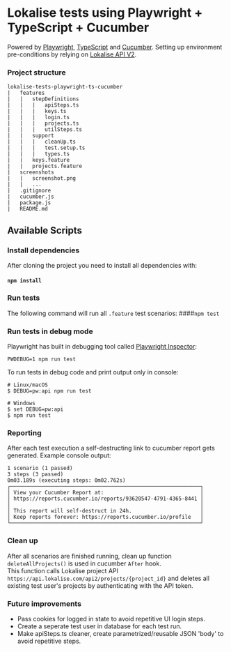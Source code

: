 # Lokalise tests using Playwright + TypeScript + Cucumber 
Powered by [Playwright](https://playwright.dev/), [TypeScript](https://www.typescriptlang.org/) and [Cucumber](https://cucumber.io/).
Setting up environment pre-conditions by relying on [Lokalise API V2](https://app.lokalise.com/api2docs/curl/).

### Project structure
```
lokalise-tests-playwright-ts-cucumber
|   features
|   |   stepDefinitions
|   |   |   apiSteps.ts
|   |   |   keys.ts
|   |   |   login.ts
|   |   |   projects.ts
|   |   |   utilSteps.ts
|   |   support
|   |   |   cleanUp.ts
|   |   |   test.setup.ts
|   |   |   types.ts
|   |   keys.feature
|   |   projects.feature
|   screenshots
|   |   screenshot.png
|   |   ...
|   .gitignore
|   cucumber.js
|   package.js
|   README.md
```

## Available Scripts

### Install dependencies
After cloning the project you need to install all dependencies with:
#### `npm install`

### Run tests
The following command will run all `.feature` test scenarios:
####`npm test`

### Run tests in debug mode
Playwright has built in debugging tool called [Playwright Inspector](https://playwright.dev/docs/inspector):
```
PWDEBUG=1 npm run test 
```
To run tests in debug code and print output only in console:
```
# Linux/macOS
$ DEBUG=pw:api npm run test

# Windows
$ set DEBUG=pw:api
$ npm run test
```

### Reporting
After each test execution a self-destructing link to cucumber report gets generated. Example console output:
```
1 scenario (1 passed)
3 steps (3 passed)
0m03.189s (executing steps: 0m02.762s)
┌─────────────────────────────────────────────────────────────┐
│ View your Cucumber Report at:                               │
│ https://reports.cucumber.io/reports/93620547-4791-4365-8441 │
│                                                             │
│ This report will self-destruct in 24h.                      │
│ Keep reports forever: https://reports.cucumber.io/profile   │
└─────────────────────────────────────────────────────────────┘
```

### Clean up
After all scenarios are finished running, clean up function `deleteAllProjects()` is used in cucumber `After` hook.\
This function calls Lokalise project API `https://api.lokalise.com/api2/projects/{project_id}`
and deletes all existing test user's projects by authenticating with the API token.

### Future improvements
- Pass cookies for logged in state to avoid repetitive UI login steps.
- Create a seperate test user in database for each test run.
- Make apiSteps.ts cleaner, create parametrized/reusable JSON 'body' to avoid repetitive steps.
